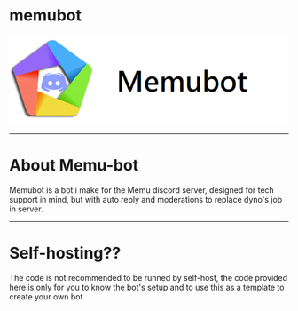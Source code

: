 # memubot
![](readmefiles/memu-bot-banner.png)

<hr>

# About Memu-bot

Memubot is a bot i make for the Memu discord server, designed for tech support in mind, but with auto reply and moderations to replace dyno's job in server.

<hr>

# Self-hosting??

The code is not recommended to be runned by self-host, the code provided here is only for you to know the bot's setup and to use this as a template to create your own bot

